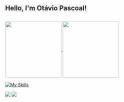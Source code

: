 ## Hello, I'm Otávio Pascoal!
## 

<a href="https://github.com/0tavioPascoal/github-readme-stats">
  <img height=180 align="center" src="https://github-readme-stats.vercel.app/api?username=0tavioPascoal" />
</a>
<a href="https://github.com/0tavioPascoal/convoychat">
  <img height=180 align="center" src="https://github-readme-stats.vercel.app/api/top-langs?username=0tavioPascoal&layout=compact&langs_count=8&card_width=320" />
</a>


  [![My Skills](https://skills.thijs.gg/icons?i=js,html,css,ts,react,next,java)](https://skills.thijs.gg)
  
 
<div> 
  <a href="https://www.instagram.com/taviinsx_/" target="_blank"><img src="https://img.shields.io/badge/-Instagram-%23E4405F?style=for-the-badge&logo=instagram&logoColor=white" target="_blank"></a>
  <a href="https://www.linkedin.com/in/otavio-augusto-pascoal-603a46265/" target="_blank"><img src="https://img.shields.io/badge/-LinkedIn-%230077B5?style=for-the-badge&logo=linkedin&logoColor=white" target="_blank"></a> 
  
</div>
